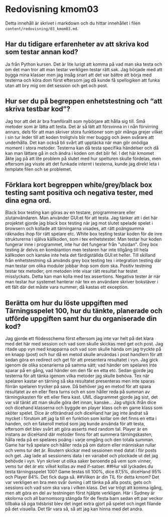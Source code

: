 ---
---
Redovisning kmom03
=========================

Detta innehåll är skrivet i markdown och du hittar innehållet i filen `content/redovisning/03_kmom03.md`.

## Har du tidigare erfarenheter av att skriva kod som testar annan kod?
Ja från Python kursen. Det är lite lurigt att komma på vad man ska testa och om det man tror att man testar
verkligen testar rätt sak. Jag började med att bygga mina klasser men jag insåg snart att det var bättre att
börja med testerna och köra dom först eftersom jag då kunde få spellogiken att funka utan att bry mig om det
session och get och post. 

## Hur ser du på begreppen enhetstestning och “att skriva testbar kod”?
Jag tror att det är bra framförallt som nybörjare att hålla sig till. Små metoder som är lätta att testa. 
Det är så lätt att försvinna in i nån förvirring annars, dels för att man skriver stora funktioner som gör 
många grejer vilket i sin tur leder till att koden troligtvis blir mer buggig och även svårare att underhålla. 
Det kan också bli svårt att upptäcka när man gör onödiga moment i stora metoder. Testerna kan då testa specifika 
händelser och då kan man lättare gå in och ändra i koden om det blir fel. 
I det här kmomet åkte jag på att lite problem på slutet med hur spelturen skulle fördelas, men eftersom jag
visste att det funkade internt i testerna, kunde jag direkt leta i template filen och se problemet.

## Förklara kort begreppen white/grey/black box testing samt positiva och negativa tester, med dina egna ord.
Black box testing kan göras av en testare, programmerare eller slutanvändaren. Man använder GUI:et för att testa. 
Jag tänker att i det här projektet gjorde jag black box testing när jag mot slutet spelade spelet i browsern 
och kollade att tärningarna visades, att rätt poängsumma räknades ihop för rätt spelare etc.
White box testing testar koden för de inre strukturerna i själva källkoden, som i tex enhetstester. Man testar 
hur koden fungerar inne i programmet, inte hur det fungerar från "utsidan". Grey box testing är delvis en kombiantion men 
testaren har inte tillgång till hela källkoden och kanske inte hela det färdigställda GUI:et heller. Till skilland
från enhetstestning så används grey box testing tex i integration testing där man testar om olika moduler 
jobbar ihop som dom ska.
Positiv testning testar tex metoder; om metoden inte visar rätt resultat har testet misslyckats. Detta kan man 
kolla med tex assertions. Negativa tester är när man testar hur systemet hanterar när tex en användare skriver
bokstäver i ett fält där det måste vara nummer; då kastas ett exception.

## Berätta om hur du löste uppgiften med Tärningsspelet 100, hur du tänkte, planerade och utförde uppgiften samt hur du organiserade din kod?
Jag gjorde ett flödesschema först eftersom jag inte var helt på det klara med det här med session och vad som 
skulle skickas med get och post. Jag ritade upp vyn med knapparna och vad som skulle hända om jag tryckte på
en knapp (post) och hur då en metod skulle användas i post handlern för att sedan göra en redirect och get för 
att presentera resultatet i vyn. Jag gick igenom de olika scenarierna på samma sätt; vad händer om spelaren inte
sparar på en gång, vad händer om den får en etta etc. 
Sedan gjorde jag testerna för att tänka igenom vilka metoder jag skulle behöva. Tex när spelaren kastar en tärning
så ska resultatet presenteras men inte sparas förrän spelaren trycker på save. Då behöver jag en metod för att 
spara resultatet av en eller flera turns och en som håller reda på summan av tärningskasten för ett eller flera kast.
UML diagrammet gjorde jag sist, det var väl tänkt att man skulle göra det innan, kanske...
Jag utgick ifrån dice och dicehand klasserna och byggde en player klass och en game klass som sköter 
spelet. Dice är oförändrad och diceHand har jag inte ändrat så mycket i förutom att jag la till en
funktion som kollar om det finns en etta i handen, och en fakeroll metod som jag kunde använda för att testa, eftersom 
det blev svårt att göra asserts med random tal.
Player är en instans av diceHand där metoder finns för att summera tärningskasten, hålla reda på en spelares poäng
i varje omgång och den totala summan. 
Game har två spelare och håller reda på om datorn eller människan rullar och vems tur det är. 
Routern skickar med sessionen med datat i för posts och get. Jag lade all sessionens data i en variabel och 
plockade ut det jag behövde i vyn. 
Vyn skriver ut olika saker beroende på vem som vinner, vems tur det är etc vilket kollas av med if-satser. 
##Hur väl lyckades du testa tärningsspelet 100?
Game testas till 100%, dice 87,5%, diceHand 95% och Player 84%. Det fick duga så. 
##Vilken är din TIL för detta kmom?
Det var verkligen en bra men svår övning i att tänka på alla posts, gets och sessions och vad som ska vara i vilken
klass. Det var trögt att komma igång, men att göra en del av testningen först hjälpte verkligen. 
Här i Sydney är skolorna och all barnomsorg stängda för de flesta barn sedan ett par veckor tillbaka så pga tidsbrist blev 
det inget extra gjort på spelet och inget filande på det visuella. Det får vara så, så att jag kan hinna med det andra. 
